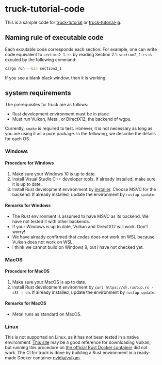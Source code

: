 # truck-tutorial-code

This is a sample code for [truck-tutorial](https://ricos.gitlab.io/truck-tutorial/) or [truck-tutorial-ja](https://ricos.gitlab.io/truck-tutorial-ja/).

## Naming rule of executable code

Each excutable code corresponds each section. For example, one can write code equivalent to `section2_1.rs` by reading Section 2.1. `section2_1.rs` is excuted by the following command:

```bash
cargo run --bin section2_1
```

If you see a blank black window, then it is working.

## system requirements

The prerequisites for truck are as follows:

- Rust development environment must be in place.
- Must run Vulkan, Metal, or DirectX12, the backend of wgpu.

Currently, `cmake` is required to test. Honever, it is not necessary as long as you are using it as a pure package. In the following, we describe the details for each OS.

### Windows

#### Procedure for Windows

1. Make sure your Windows 10 is up to date.
2. Install Visual Studio C++ developer tools. If already installed, make sure it is up to date.
3. Install Rust development environment by [installer](https://www.rust-lang.org/tools/install). Choose MSVC for the backend. If already installed, update the environment by `rustup update`.

#### Remarks for Windows

- The Rust environment is assumed to have MSVC as its backend. We have not tested it with other backends.
- If your Windows is up to date, Vulkan and DirectX12 will work. Don't worry!
- We have already confirmed that codes does not work on WSL because Vulkan does not work on WSL.
- I think we cannot build on Windows 8, but I have not checked yet.

### MacOS

#### Procedure for MacOS

1. Make sure your MacOS is up to date.
2. Install Rust development environment by `curl https://sh.rustup.rs -sSf | sh`. If already installed, update the environment by `rustup update`.

#### Remarks for MacOS

- Metal runs as standard on MacOS.

### Linux

This is not supported on Linux, as it has not been tested in a native environment. [This site](https://vulkan.lunarg.com/doc/sdk/1.2.162.1/linux/getting_started_ubuntu.html) may be a good reference for downloading Vulkan, but running this procedure on [the official Rust Docker container](https://hub.docker.com/_/rust) did not work. The CI for truck is done by building a Rust environment in a ready-made Docker container [nvidia/vulkan](https://hub.docker.com/r/nvidia/vulkan).
